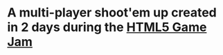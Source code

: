 # A multi-player shoot'em up created in 2 days during the [HTML5 Game Jam](http://html5gamejam.org/#/home "HTML5 Game Jam")
